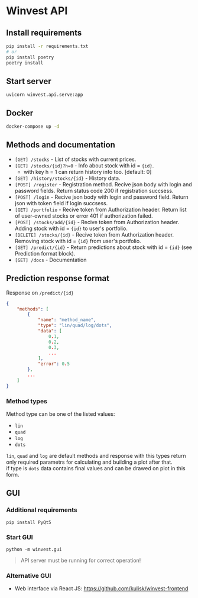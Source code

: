 # Winvest API
## Install requirements
```bash
pip install -r requirements.txt
# or
pip install poetry
poetry install
```

## Start server
```
uvicorn winvest.api.serve:app
```

## Docker
```bash
docker-compose up -d
```

## Methods and documentation
- `[GET] /stocks` - List of stocks with current prices.
- `[GET] /stocks/{id}?h=0` - Info about stock with id = `{id}`.  
    - with key h = 1 can return history info too. [default: 0]
- `[GET] /history/stocks/{id}` - History data.
- `[POST] /register` - Registration method. Recive json body with login and password fields. Return status code 200 if registration succsess.
- `[POST] /login` - Recive json body with login and password field. Return json with token field if login succsess.
- `[GET] /portfolio` - Recive token from Authorization header. Return list of user-owned stocks or error 401 if authorization failed.
- `[POST] /stocks/add/{id}` - Recive token from Authorization header. Adding stock with id = `{id}` to user's portfolio.
- `[DELETE] /stocks/{id}` - Recive token from Authorization header. Removing stock with id = `{id}` from user's portfolio.
- `[GET] /predict/{id}` - Return predictions about stock with id = `{id}` (see Prediction format block).
- `[GET] /docs` - Documentation

## Prediction response format
Response on `/predict/{id}`
```json
{
    "methods": [
        {
            "name": "method_name",
            "type": "lin/quad/log/dots",
            "data": [
                0.1,
                0.2,
                0.3,
                ...
            ],
            "error": 0.5
        },
        ...
    ]
}
```

### Method types  
Method type can be one of the listed values:
 - `lin`
 - `quad`
 - `log`
 - `dots`  

`lin`, `quad` and `log` are default methods and response with this types return only required parametrs for calculating and building a plot after that.  
if type is `dots` data contains final values and can be drawed on plot in this form.

## GUI
### Additional requirements
```
pip install PyQt5
```
### Start GUI
```
python -m winvest.gui
```
> API server must be running for correct operation!
### Alternative GUI
- Web interface via React JS: https://github.com/kulisk/winvest-frontend